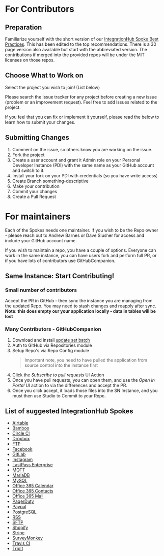 # For Contributors

## Preparation

Familiarize yourself with the short version of our [IntegrationHub Spoke Best Practices](https://github.com/ServiceNowDevProgram/SpoketoberfestResources/blob/master/SpokeDevelopmentBestPracticesPublic.docx?raw=true). This has been edited to the top recommendations. There is a 30 page version also available but start with the abbreviated version. The contributions if merged into the provided repos will be under the MIT licenses on those repos.

## Choose What to Work on

Select the project you wish to join! (List below)

Please search the issue tracker for any project before creating a new issue (problem or an improvement request). Feel free to add issues related to the project.

If you feel that you can fix or implement it yourself, please read the below to learn how to submit your changes.

## Submitting Changes

1. Comment on the issue, so others know you are working on the issue.
1. Fork the project
1. Create a user account and grant it Admin role on your Personal Developer Instance (PDI) with the same name as your GitHub account and switch to it.
1. Install your fork on your PDI with credentials (so you have write access)
1. Create Branch something-descriptive
1. Make your contribution
1. Commit your changes
1. Create a Pull Request

# For maintainers

 Each of the Spokes needs one maintainer. If you wish to be the Repo owner - please reach out to Andrew Barnes or Dave Slusher for access and include your GitHub account name.

 If you wish to maintain a repo, you have a couple of options. Everyone can work in the same instance, you can have users fork and perform full PR, or if you have lots of contributors use GitHubCompanion.

## Same Instance: Start Contributing!

### Small number of contributors

Accept the PR in GitHub - then sync the instance you are managing from the updated Repo. You may need to stash changes and reapply after sync. **Note: this does empty our your application locally - data in tables will be lost**

### Many Contributors - GitHubCompanion

1. Download and install [update set batch](https://github.com/ServiceNowDevProgram/SpoketoberfestResources/raw/master/2GHC.xml)
1. Auth to GitHub via Repositories module
1. Setup Repo's via Repo Config module
    > Important note, you need to have pulled the application from source control into the instance first
1. Click the *Subscribe to pull requests* UI Action
1. Once you have pull requests, you can open them, and use the *Open in Portal* UI action to via the differences and accept the PR.
1. Once you click accept, it loads those files into the SN Instance, and you must then use Studio to Commit to your Repo.

## List of suggested IntegrationHub Spokes

* [Airtable](https://github.com/ServiceNowDevProgram/Spoketoberfest_Airtable)
* [Bamboo](https://github.com/ServiceNowDevProgram/Spoketoberfest_Bamboo)
* [Circle CI](https://github.com/ServiceNowDevProgram/Spoketoberfest_Circle_CI)
* [Dropbox](https://github.com/ServiceNowDevProgram/Spoketoberfest_Dropbox)
* [FTP](https://github.com/ServiceNowDevProgram/Spoketoberfest_FTP)
* [Facebook](https://github.com/ServiceNowDevProgram/Spoketoberfest_Facebook)
* [GitLab](https://github.com/ServiceNowDevProgram/Spoketoberfest_GitLab)
* [Instagram](https://github.com/ServiceNowDevProgram/Spoketoberfest_Instagram)
* [LastPass Enterprise](https://github.com/ServiceNowDevProgram/Spoketoberfest_LastPass_Enterprise)
* [MQTT](https://github.com/ServiceNowDevProgram/Spoketoberfest_MQTT)
* [MariaDB](https://github.com/ServiceNowDevProgram/Spoketoberfest_MariaDB)
* [MySQL](https://github.com/ServiceNowDevProgram/Spoketoberfest_MySQL)
* [Office 365 Calendar](https://github.com/ServiceNowDevProgram/Spoketoberfest_Office_365_Calendar)
* [Office 365 Contacts](https://github.com/ServiceNowDevProgram/Spoketoberfest_Office_365_Contacts)
* [Office 365 Mail](https://github.com/ServiceNowDevProgram/Spoketoberfest_Office_365_Mail)
* [PagerDuty](https://github.com/ServiceNowDevProgram/Spoketoberfest_PagerDuty)
* [Paypal](https://github.com/ServiceNowDevProgram/Spoketoberfest_Paypal)
* [PostgreSQL](https://github.com/ServiceNowDevProgram/Spoketoberfest_PostgreSQL)
* [RSS](https://github.com/ServiceNowDevProgram/Spoketoberfest_RSS)
* [SFTP](https://github.com/ServiceNowDevProgram/Spoketoberfest_SFTP)
* [Shopify](https://github.com/ServiceNowDevProgram/Spoketoberfest_Shopify)
* [Stripe](https://github.com/ServiceNowDevProgram/Spoketoberfest_Stripe)
* [SurveyMonkey](https://github.com/ServiceNowDevProgram/Spoketoberfest_SurveyMonkey)
* [Travis CI](https://github.com/ServiceNowDevProgram/Spoketoberfest_Travis_CI)
* [TripIt](https://github.com/ServiceNowDevProgram/Spoketoberfest_TripIt)
